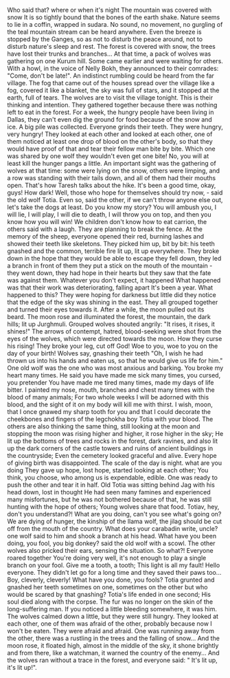 Who said that? 
where or when
it's night
The mountain was covered with snow It is so tightly bound that the bones of the earth shake.
Nature seems to lie in a coffin, wrapped in sudara. 
No sound, no movement, no gurgling of the teal mountain stream can be heard anywhere. 
Even the breeze is stopped by the Ganges, so as not to disturb the peace around, not to disturb nature's sleep and rest. 
The forest is covered with snow, the trees have lost their trunks and branches... 
At that time, a pack of wolves was gathering on one Kurum hill. 
Some came earlier and were waiting for others.
With a howl, in the voice of Nelly Bokh, they announced to their comrades: "Come, don't be late!".
An indistinct rumbling could be heard from the far village. The fog that came out of the houses spread over the village like a fog, covered it like a blanket, the sky was full of stars, and it stopped at the earth, full of tears.
The wolves are to visit the village tonight. This is their thinking and intention. 
They gathered together because there was nothing left to eat in the forest. 
For a week, the hungry people have been living in Dallas, they can't even dig the ground for food because of the snow and ice. 
A big pile was collected. 
Everyone grinds their teeth. They were hungry, very hungry! 
They looked at each other and looked at each other, one of them noticed at least one drop of blood on the other's body, so that they would have proof of that and tear their fellow man bite by bite. 
Which one was shared by one wolf
they wouldn't even get one bite!
No, you will at least kill the hunger pangs a little.
An important sight was the gathering of wolves at that time: some were lying on the snow, others were limping, and a row was standing with their tails down, and all of them had their mouths open. 
That's how Taresh talks about the hike.
It's been a good time, okay, guys! 
How dark! 
Well, those who hope for themselves should try now, - said the old wolf Totia.
Even so, said the other, if we can't throw anyone else out, let's take the dogs at least. 
Do you know my story? 
You will ambush you, I will lie, I will play, I will die to death, I will throw you on top, and then you know how you will win!
We children don't know how to eat carrion, the others said with a laugh. 
They are planning to break the fence. 
At the memory of the sheep, everyone opened their red, burning lashes and showed their teeth like skeletons. They picked him up, bit by bit: his teeth gnashed and the common, terrible fire lit up, lit up everywhere.
They broke down in the hope that they would be able to escape
they fell down, they led a branch in front of them
they put a stick on the mouth of the mountain - they went down, they had hope in their hearts
but they saw that the fate was against them. 
Whatever you don't expect, it happened
What happened was that their work was deteriorating, falling apart It's been a year. 
What happened to this? 
They were hoping for darkness
but little did they notice that the edge of the sky was shining in the east. 
They all grouped together and turned their eyes towards it.
After a while, the moon pulled out its beard. 
The moon rose and illuminated the forest, the mountain, the dark hills; lit up Jurghmuli. 
Grouped wolves shouted angrily: "It rises, it rises, it shines!" 
The arrows of contempt, hatred, blood-seeking were shot from the eyes of the wolves, which were directed towards the moon. 
How they curse his rising!
They broke your leg, cut off God! Woe to you, woe to you on the day of your birth! Wolves say, gnashing their teeth
"Oh, I wish he had thrown us into his hands and eaten us, so that he would give us life for him." 
One old wolf was the one who was most anxious and barking.
You broke my heart many times. He said
you have made me sick many times, you cursed, you pretender
You have made me tired many times, made my days of life bitter. 
I painted my nose, mouth, branches and chest many times with the blood of many animals; For two whole weeks I will be adorned with this blood, and the sight of it on my body will kill me with thirst. 
I wish, moon, that I once gnawed my sharp tooth for you
and that I could decorate the cheekbones and fingers of the legchokha boy Totia with your blood.
The others are also thinking the same thing, still looking at the moon and stopping
the moon was rising higher and higher, it rose higher in the sky; He lit up the bottoms of trees and rocks in the forest, dark ravines, and also lit up the dark corners of the castle towers and ruins of ancient buildings in the countryside; Even the cemetery looked graceful and alive. 
Every hope of giving birth was disappointed. 
The scale of the day is night. 
what are you doing 
They gave up hope, lost hope, started looking at each other; You think, you choose, who among us is expendable, edible. 
One was ready to push the other and tear it in half.
Old Totia was sitting behind Jag with his head down, lost in thought
He had seen many famines and experienced many misfortunes, but he was not bothered because of that, he was still hunting with the hope of others; Young wolves share that food.
Totiav, hey, don't you understand?! 
What are you doing, 
can't you see what's going on?
We are dying of hunger, the kinship of the llama wolf, the jilag should be cut off from the mouth of the country.
What does your carabadin write, uncle? one wolf said to him and shook a branch at his head.
What have you been doing, you fool, you big donkey?  said the old wolf with a scowl. The other wolves also pricked their ears, sensing the situation.
So what?! Everyone roared together
You're doing very well, it's not enough to play a single branch on your fool.
Give me a tooth, a tooth; This light is all my fault! Hello everyone. 
They didn't let go for a long time and they saved their paws too...
Boy, cleverly, cleverly! What have you done, you fools? Totia grunted and gnashed her teeth sometimes on one, sometimes on the other
but who would be scared by that gnashing? 
Totia's life ended in one second; His soul died along with the corpse. 
The fur was no longer on the skin of the long-suffering man. 
If you noticed a little bleeding somewhere, it was him. 
The wolves calmed down a little, but they were still hungry. 
They looked at each other, one of them was afraid of the other, probably because now I won't be eaten. 
They were afraid and afraid. 
One was running away from the other, there was a rustling in the trees and the falling of snow... 
And the moon rose, it floated high, almost in the middle of the sky, it shone brightly and from there, like a watchman, it warned the country of the enemy...
And the wolves ran without a trace in the forest, and everyone said: " It's lit up, it's lit up!".